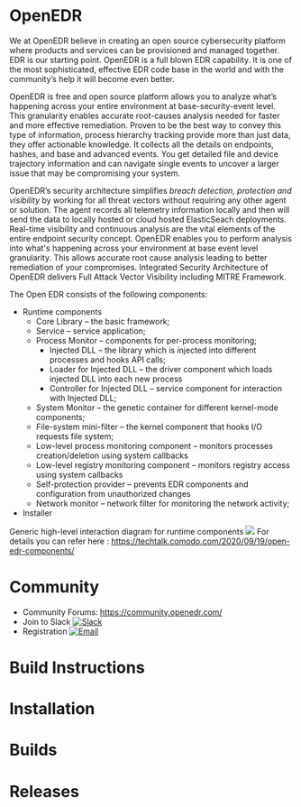 # OpenEDR 
We at OpenEDR believe in creating an open source cybersecurity platform where products and services can be provisioned and managed together. EDR is our starting point.
OpenEDR is a full blown EDR capability. It is one of the most sophisticated, effective EDR code base in the world and with the community’s help it will become even better.

OpenEDR is free and open source platform  allows you to analyze what’s happening across your entire environment at base-security-event level. This granularity enables accurate root-causes analysis needed for faster and more effective remediation. Proven to be the best way to convey this type of information, process hierarchy tracking provide more than just data, they offer actionable knowledge. It collects all the details on endpoints, hashes, and base and advanced events. You get detailed file and device trajectory information and can navigate single events to uncover a larger issue that may be compromising your system.

OpenEDR’s security architecture simplifies *breach detection, protection and visibility* by working for all threat vectors without requiring any other agent or solution. The agent records all telemetry information locally and then will send the data to locally hosted or cloud hosted ElasticSeach deployments. Real-time visibility and continuous analysis are the vital elements of the entire endpoint security concept. OpenEDR enables you to perform analysis into what's happening across your environment at base event level granularity. This allows accurate root cause analysis leading to better remediation of your compromises. Integrated Security Architecture of OpenEDR delivers Full Attack Vector Visibility including MITRE Framework. 

The Open EDR consists of the following components:

* Runtime components
  * Core Library – the basic framework; 
  * Service – service application;
  * Process Monitor – components for per-process monitoring; 
    * Injected DLL – the library which is injected into different processes and hooks API calls;
    * Loader for Injected DLL – the driver component which loads injected DLL into each new process
    * Controller for Injected DLL – service component for interaction with Injected DLL;
  * System Monitor – the genetic container for different kernel-mode components;
  * File-system mini-filter – the kernel component that hooks I/O requests file system;
  * Low-level process monitoring component – monitors processes creation/deletion using system callbacks
  * Low-level registry monitoring component – monitors registry access using system callbacks
  * Self-protection provider – prevents EDR components and configuration from unauthorized changes
  * Network monitor – network filter for monitoring the network activity;
* Installer

Generic high-level interaction diagram for runtime components
![](https://techtalk.comodo.com/wp-content/uploads/2020/09/image.png)
For details you can refer here : https://techtalk.comodo.com/2020/09/19/open-edr-components/

# Community
* Community Forums: https://community.openedr.com/
* Join to Slack [![Slack](https://img.shields.io/badge/slack-join-blue.svg)](https://openedr.com/register/)
* Registration [![Email](https://img.shields.io/badge/email-join-blue.svg)](mailto:register@openedr.com)

# Build Instructions


# Installation

# Builds

# Releases

